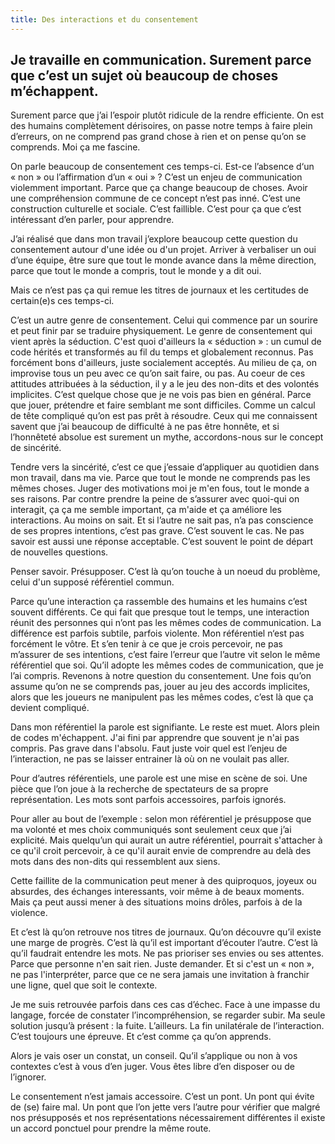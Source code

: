 ```yaml
---
title: Des interactions et du consentement
---
```


## Je travaille en communication. Surement parce que c’est un sujet où beaucoup de choses m’échappent. 

Surement parce que j’ai l’espoir plutôt ridicule de la rendre efficiente. On est des humains complètement dérisoires, on passe notre temps à faire plein d’erreurs, on ne comprend pas grand chose à rien et on pense qu’on se comprends. Moi ça me fascine. 

On parle beaucoup de consentement ces temps-ci. Est-ce l’absence d‘un « non » ou l’affirmation d’un « oui » ? C’est un enjeu de communication violemment important. Parce que ça change beaucoup de choses. Avoir une compréhension commune de ce concept n’est pas inné. C’est une construction culturelle et sociale. C’est faillible. C’est pour ça que c’est intéressant d’en parler, pour apprendre. 

J’ai réalisé que dans mon travail j’explore beaucoup cette question du consentement autour d'une idée ou d'un projet. Arriver à verbaliser un oui d’une équipe, être sure que tout le monde avance dans la même direction, parce que tout le monde a compris, tout le monde y a dit oui.

Mais ce n’est pas ça qui remue les titres de journaux et les certitudes de certain(e)s ces temps-ci. 

C’est un autre genre de consentement. Celui qui commence par un sourire et peut finir par se traduire physiquement. Le genre de consentement qui vient après la séduction. C'est quoi d'ailleurs la « séduction » : un cumul de code hérités et transformés au fil du temps et globalement reconnus. Pas forcément bons d'ailleurs, juste socialement acceptés. Au milieu de ça, on improvise tous un peu avec ce qu’on sait faire, ou pas.  Au coeur de ces attitudes attribuées à la séduction, il y a le jeu des non-dits et des volontés implicites.  C’est quelque chose que je ne vois pas bien en général. Parce que jouer, prétendre et faire semblant me sont difficiles. Comme un calcul de tête compliqué qu’on est pas prêt à résoudre. Ceux qui me connaissent savent que j’ai beaucoup de difficulté à ne pas être honnête, et si l’honnêteté absolue est surement un mythe, accordons-nous sur le concept de sincérité.

Tendre vers la sincérité, c’est ce que j’essaie d’appliquer au quotidien dans mon travail, dans ma vie.  Parce que tout le monde ne comprends pas les mêmes choses. Juger des motivations moi je m'en fous, tout le monde a ses raisons. Par contre prendre la peine de s’assurer avec quoi-qui on interagit, ça ça me semble important, ça m'aide et ça améliore les interactions. Au moins on sait. Et si l’autre ne sait pas, n’a pas conscience de ses propres intentions, c’est pas grave. C’est souvent le cas. Ne pas savoir est aussi une réponse acceptable. C’est souvent le point de départ de nouvelles questions. 

Penser savoir. Présupposer. C’est là qu’on touche à un noeud du problème, celui d'un supposé référentiel commun.

Parce qu’une interaction ça rassemble des humains et les humains c’est souvent différents. Ce qui fait que presque tout le temps, une interaction réunit des personnes qui n’ont pas les mêmes codes de communication. La différence est parfois subtile, parfois violente. Mon référentiel n‘est pas forcément le vôtre. Et s’en tenir à ce que je crois percevoir, ne pas m’assurer de ses intentions, c’est faire l’erreur que l’autre vit selon le même référentiel que soi. Qu’il adopte les mêmes codes de communication, que je l’ai compris. Revenons à notre question du consentement. Une fois qu’on assume qu’on ne se comprends pas, jouer au jeu des accords implicites, alors que les joueurs ne manipulent pas les mêmes codes, c’est là que ça devient compliqué. 

Dans mon référentiel la parole est signifiante. Le reste est muet. Alors plein de codes m'échappent. J'ai fini par apprendre que souvent je n'ai pas compris. Pas grave dans l'absolu. Faut juste voir quel est l’enjeu de l’interaction, ne pas se laisser entrainer là où on ne voulait pas aller. 

Pour d’autres référentiels, une parole est une mise en scène de soi. Une pièce que l’on joue à la recherche de spectateurs de sa propre représentation. Les mots sont parfois accessoires, parfois ignorés.  

Pour aller au bout de l’exemple : selon mon référentiel je présuppose que ma volonté et mes choix communiqués sont seulement ceux que j’ai explicité. Mais quelqu’un qui aurait un autre référentiel, pourrait s'attacher à ce qu'il croit percevoir, à ce qu'il aurait envie de comprendre au delà des mots dans des non-dits qui ressemblent aux siens. 

Cette faillite de la communication peut mener à des quiproquos, joyeux ou absurdes, des échanges interessants, voir même à de beaux moments. Mais ça peut aussi mener à des situations moins drôles, parfois à de la violence.

Et c’est là qu’on retrouve nos titres de journaux. Qu’on découvre qu’il existe une marge de progrès. C’est là qu’il est important d’écouter l’autre. C’est là qu’il faudrait entendre les mots. Ne pas prioriser ses envies ou ses attentes. Parce que personne n'en sait rien. Juste demander. Et si c'est un « non », ne pas l'interpréter, parce que ce ne sera jamais une invitation à franchir une ligne, quel que soit le contexte.

Je me suis retrouvée parfois dans ces cas d’échec. Face à une impasse du langage, forcée de constater l’incompréhension, se regarder subir. Ma seule solution jusqu’à présent : la fuite. L’ailleurs. La fin unilatérale de l’interaction. C’est toujours une épreuve. Et c’est comme ça qu’on apprends. 

Alors je vais oser un constat, un conseil. Qu’il s’applique ou non à vos contextes c’est à vous d’en juger. Vous êtes libre d’en disposer ou de l’ignorer. 

Le consentement n’est jamais accessoire. C’est un pont. Un pont qui évite de (se) faire mal. Un pont que l’on jette vers l’autre pour vérifier que malgré nos présupposés et nos représentations nécessairement différentes il existe un accord ponctuel pour prendre la même route. 
